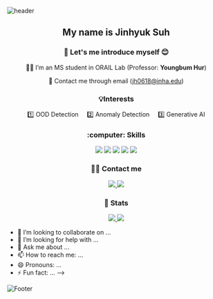 
![header](https://capsule-render.vercel.app/api?type=waving&color=auto&height=200&section=header&text=Hello👋)


<h2 align="center">My name is <strong>Jinhyuk Suh</strong></h2>
<h3 align="center">🙌 Let's me introduce myself 😊</h3>


<p align="center">
  👨‍🎓 I’m an MS student in ORAIL Lab (Professor: <strong>Youngbum Hur</strong>)
</p>

<p align="center">
  📧 Contact me through email (<a href="mailto:jh0618@inha.edu">jh0618@inha.edu</a>)
</p>

 <h3 align="center">💡Interests</h3>
 
<p align="center">
  1️⃣ OOD Detection &nbsp;&nbsp;&nbsp; 2️⃣ Anomaly Detection &nbsp;&nbsp;&nbsp; 3️⃣ Generative AI
</p>


 <h3 align="center"> :computer: Skills</h3>

<p align="center">
  <!-- Language -->
  <img src="https://img.shields.io/badge/Python-3776AB?style=for-the-badge&logo=python&logoColor=white"/>
  <img src="https://img.shields.io/badge/R-276DC3?style=for-the-badge&logo=r&logoColor=white"/>
  
  <!-- Framework / Library -->
  <img src="https://img.shields.io/badge/PyTorch-EE4C2C?style=for-the-badge&logo=pytorch&logoColor=white"/>
  
  <!-- Database -->
  <img src="https://img.shields.io/badge/MySQL-4479A1?style=for-the-badge&logo=mysql&logoColor=white"/>
  
  <!-- Tool -->
  <img src="https://img.shields.io/badge/SPICE-8A2BE2?style=for-the-badge&logo=circuitverse&logoColor=white"/>
</p>


 <h3 align="center"> 🧑‍💻 Contact me</h3>

<p align="center">
  <a href="https://www.instagram.com/jin_hyuk_0618">
    <img src="https://img.shields.io/badge/Instagram-E4405F?style=for-the-badge&logo=instagram&logoColor=white"/>
  </a>
  <img src="https://img.shields.io/badge/KakaoTalk-jhsuh0618-FFCD00?style=for-the-badge&logo=kakaotalk&logoColor=black"/>
</p>



 <h3 align="center">🏅 Stats</h3>
 
<p align="center">
  <a href="https://solved.ac/zerotiger">
    <img src="http://mazassumnida.wtf/api/v2/generate_badge?boj=zerotiger" />
  </a>
  <img src="http://mazandi.herokuapp.com/api?handle=zerotiger&theme=warm" />
</p>

- 👯 I’m looking to collaborate on ...
- 🤔 I’m looking for help with ...
- 💬 Ask me about ...
- 📫 How to reach me: ...
- 😄 Pronouns: ...
- ⚡ Fun fact: ...
-->



![Footer](https://capsule-render.vercel.app/api?type=waving&height=200&section=footer)
